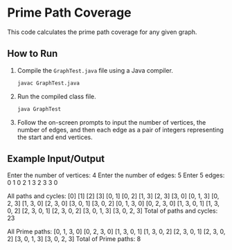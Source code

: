 # Prime Path Coverage

This code calculates the prime path coverage for any given graph.

## How to Run

1. Compile the `GraphTest.java` file using a Java compiler.

   ```sh
   javac GraphTest.java
   ```

2. Run the compiled class file.

   ```sh
   java GraphTest
   ```

3. Follow the on-screen prompts to input the number of vertices, the number of edges, and then each edge as a pair of integers representing the start and end vertices.

## Example Input/Output

Enter the number of vertices: 4
Enter the number of edges: 5
Enter 5 edges: 0 1 0 2 1 3 2 3 3 0

All paths and cycles:
[0]
[1]
[2]
[3]
[0, 1]
[0, 2]
[1, 3]
[2, 3]
[3, 0]
[0, 1, 3]
[0, 2, 3]
[1, 3, 0]
[2, 3, 0]
[3, 0, 1]
[3, 0, 2]
[0, 1, 3, 0]
[0, 2, 3, 0]
[1, 3, 0, 1]
[1, 3, 0, 2]
[2, 3, 0, 1]
[2, 3, 0, 2]
[3, 0, 1, 3]
[3, 0, 2, 3]
Total of paths and cycles: 23

All Prime paths:
[0, 1, 3, 0]
[0, 2, 3, 0]
[1, 3, 0, 1]
[1, 3, 0, 2]
[2, 3, 0, 1]
[2, 3, 0, 2]
[3, 0, 1, 3]
[3, 0, 2, 3]
Total of Prime paths: 8
